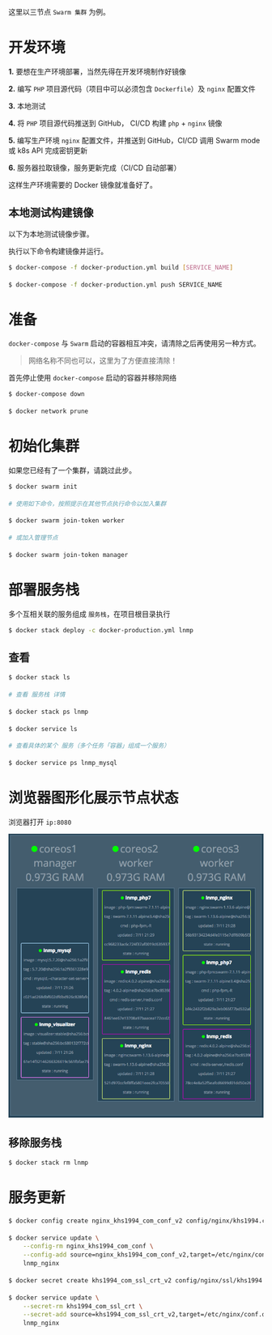 这里以三节点 `Swarm 集群` 为例。

# 开发环境

**1.** 要想在生产环境部署，当然先得在开发环境制作好镜像

**2.** 编写 `PHP` 项目源代码（项目中可以必须包含 `Dockerfile`）及 `nginx` 配置文件

**3.** 本地测试

**4.** 将 `PHP` 项目源代码推送到 GitHub， CI/CD 构建 `php` + `nginx` 镜像

**5.** 编写生产环境 `nginx` 配置文件，并推送到 GitHub，CI/CD 调用 Swarm mode 或 k8s API 完成密钥更新

**6.** 服务器拉取镜像，服务更新完成（CI/CD 自动部署）

这样生产环境需要的 Docker 镜像就准备好了。

## 本地测试构建镜像

以下为本地测试镜像步骤。

执行以下命令构建镜像并运行。

```bash
$ docker-compose -f docker-production.yml build [SERVICE_NAME]

$ docker-compose -f docker-production.yml push SERVICE_NAME
```

# 准备

`docker-compose` 与 `Swarm` 启动的容器相互冲突，请清除之后再使用另一种方式。

>网络名称不同也可以，这里为了方便直接清除！

首先停止使用 `docker-compose` 启动的容器并移除网络

```bash
$ docker-compose down

$ docker network prune
```

# 初始化集群

如果您已经有了一个集群，请跳过此步。

```bash
$ docker swarm init

# 使用如下命令，按照提示在其他节点执行命令以加入集群

$ docker swarm join-token worker

# 或加入管理节点

$ docker swarm join-token manager
```

# 部署服务栈

多个互相关联的服务组成 `服务栈`，在项目根目录执行

```bash
$ docker stack deploy -c docker-production.yml lnmp
```

## 查看

```bash
$ docker stack ls

# 查看 服务栈 详情

$ docker stack ps lnmp

$ docker service ls

# 查看具体的某个 服务（多个任务「容器」组成一个服务）

$ docker service ps lnmp_mysql
```

# 浏览器图形化展示节点状态

浏览器打开 `ip:8080`

![](../img/docker-swarm-three.png)

## 移除服务栈

```bash
$ docker stack rm lnmp
```

# 服务更新

```bash
$ docker config create nginx_khs1994_com_conf_v2 config/nginx/khs1994.com.conf

$ docker service update \
    --config-rm nginx_khs1994_com_conf \
    --config-add source=nginx_khs1994_com_conf_v2,target=/etc/nginx/conf.d/khs1994.com.conf \
    lnmp_nginx

$ docker secret create khs1994_com_ssl_crt_v2 config/nginx/ssl/khs1994.com.crt

$ docker service update \
    --secret-rm khs1994_com_ssl_crt \
    --secret-add source=khs1994_com_ssl_crt_v2,target=/etc/nginx/conf.d/ssl/khs1994.com.crt \
    lnmp_nginx    
```
